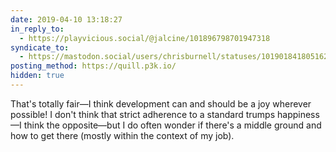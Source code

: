 ```yaml
---
date: 2019-04-10 13:18:27
in_reply_to:
  - https://playvicious.social/@jalcine/101896798701947318
syndicate_to:
  - https://mastodon.social/users/chrisburnell/statuses/101901841805162504
posting_method: https://quill.p3k.io/
hidden: true
---
```


That's totally fair—I think development can and should be a joy wherever possible! I don't think that strict adherence to a standard trumps happiness—I think the opposite—but I do often wonder if there's a middle ground and how to get there (mostly within the context of my job).
